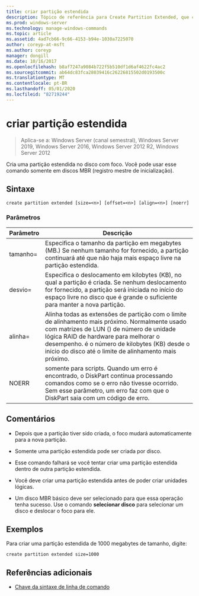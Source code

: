 ```yaml
---
title: criar partição estendida
description: Tópico de referência para Create Partition Extended, que cria uma partição estendida no disco com foco.
ms.prod: windows-server
ms.technology: manage-windows-commands
ms.topic: article
ms.assetid: 4ad7cb66-9c66-4153-b94e-1030a7225070
author: coreyp-at-msft
ms.author: coreyp
manager: dongill
ms.date: 10/16/2017
ms.openlocfilehash: b8af7247a9084b722f5b510df1d6af4622fc4ac2
ms.sourcegitcommit: ab64dc83fca28039416c26226815502d0193500c
ms.translationtype: MT
ms.contentlocale: pt-BR
ms.lasthandoff: 05/01/2020
ms.locfileid: "82719244"
---
```

# <a name="create-partition-extended"></a>criar partição estendida

> Aplica-se a: Windows Server (canal semestral), Windows Server 2019, Windows Server 2016, Windows Server 2012 R2, Windows Server 2012

Cria uma partição estendida no disco com foco. Você pode usar esse comando somente em discos MBR (registro mestre de inicialização).

## <a name="syntax"></a>Sintaxe  
  
```  
create partition extended [size=<n>] [offset=<n>] [align=<n>] [noerr]  
```  
  
### <a name="parameters"></a>Parâmetros  
  
|  Parâmetro  |                                                                                                                             Descrição                                                                                                                              |
|-------------|----------------------------------------------------------------------------------------------------------------------------------------------------------------------------------------------------------------------------------------------------------------------|
|  tamanho\=<n>  |                                                  Especifica o tamanho da partição em megabytes \(MB.\) Se nenhum tamanho for fornecido, a partição continuará até que não haja mais espaço livre na partição estendida.                                                  |
| desvio\=<n> |                     Especifica o deslocamento em kilobytes \(KB\), no qual a partição é criada. Se nenhum deslocamento for fornecido, a partição será iniciada no início do espaço livre no disco que é grande o suficiente para manter a nova partição.                      |
| alinha\=<n>  | Alinha todas as extensões de partição com o limite de alinhamento mais próximo. Normalmente usado com matrizes de LUN \(\) de número de unidade lógica RAID de hardware para melhorar o desempenho. <n>é o número de kilobytes \(KB\) desde o início do disco até o limite de alinhamento mais próximo. |
|    NOERR    |                                 somente para scripts. Quando um erro é encontrado, o DiskPart continua processando comandos como se o erro não tivesse ocorrido. Sem esse parâmetro, um erro faz com que o DiskPart saia com um código de erro.                                 |
  
## <a name="remarks"></a>Comentários  
  
-   Depois que a partição tiver sido criada, o foco mudará automaticamente para a nova partição.  
  
-   Somente uma partição estendida pode ser criada por disco.  
  
-   Esse comando falhará se você tentar criar uma partição estendida dentro de outra partição estendida.  
  
-   Você deve criar uma partição estendida antes de poder criar unidades lógicas.  
  
-   Um disco MBR básico deve ser selecionado para que essa operação tenha sucesso. Use o comando **selecionar disco** para selecionar um disco e deslocar o foco para ele.  
  
## <a name="examples"></a>Exemplos  
Para criar uma partição estendida de 1000 megabytes de tamanho, digite:  
  
```  
create partition extended size=1000  
```  
  
## <a name="additional-references"></a>Referências adicionais  
- [Chave da sintaxe de linha de comando](command-line-syntax-key.md)  
  

  

